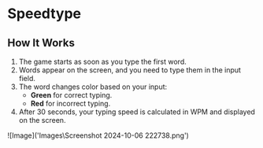 # Speedtype

## How It Works
1. The game starts as soon as you type the first word.
2. Words appear on the screen, and you need to type them in the input field.
3. The word changes color based on your input:
   - **Green** for correct typing.
   - **Red** for incorrect typing.
4. After 30 seconds, your typing speed is calculated in WPM and displayed on the screen.

![Image]('Images\Screenshot 2024-10-06 222738.png')
